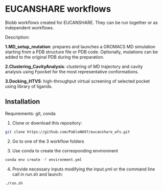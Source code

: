 # EUCANSHARE workflows

Biobb workflows created for EUCANSHARE. They can be run together or as independent workflows.

Description:

**1.MD_setup_mutation**: prepares and launches a GROMACS MD simulation starting from a PDB structure file or PDB code. Optionally, mutations can be added to the original PDB during the preparation.

**2.Clustering_CavityAnalysis**: clustering of MD trajectory and cavity analysis using Fpocket for the most representative conformations.

**3.Docking_HTVS**: high-throughput virtual screening of selected pocket using library of ligands.

## Installation 

Requirements: git, conda

1. Clone or download this repository:

```bash
git clone https://github.com/PabloNA97/eucanshare_wfs.git
```

2. Go to one of the 3 workflow folders 

3. Use conda to create the corresponding environment 

```bash
conda env create -f environment.yml
```
4. Provide necessary inputs modifying the input.yml or the command line call in run.sh and launch:

```bash
./run.sh
```

